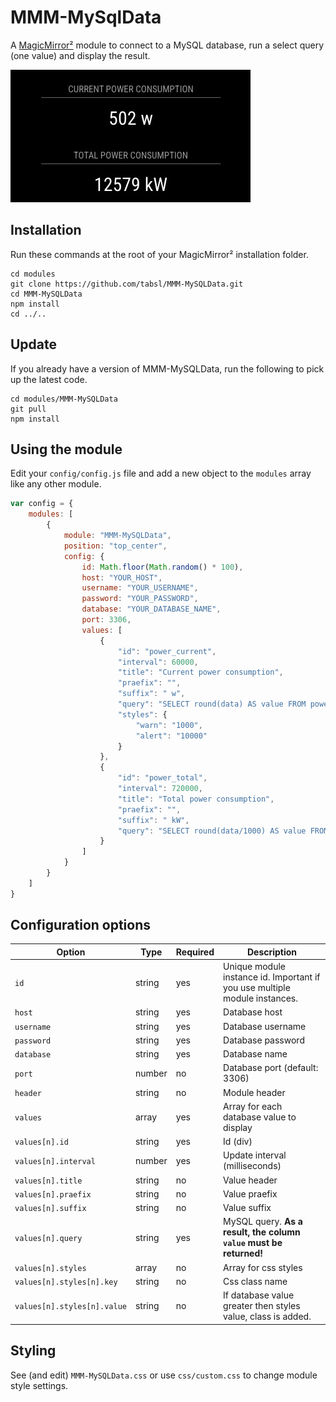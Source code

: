 # MMM-MySqlData

A [MagicMirror²](https://magicmirror.builders) module to connect to a MySQL database, run a select query (one value) and display the result.

![Screenshot](screenshot.jpg)

## Installation

Run these commands at the root of your MagicMirror² installation folder.

```shell
cd modules
git clone https://github.com/tabsl/MMM-MySQLData.git
cd MMM-MySQLData
npm install
cd ../..
```


## Update

If you already have a version of MMM-MySQLData, run the following to pick up the latest code.

```shell
cd modules/MMM-MySQLData
git pull
npm install
```


## Using the module

Edit your `config/config.js` file and add a new object to the `modules` array like any other module.

```js
var config = {
    modules: [
        {
            module: "MMM-MySQLData",
            position: "top_center",
            config: {
                id: Math.floor(Math.random() * 100),
                host: "YOUR_HOST",
                username: "YOUR_USERNAME",
                password: "YOUR_PASSWORD",
                database: "YOUR_DATABASE_NAME",
                port: 3306,
                values: [
                    {
                        "id": "power_current",
                        "interval": 60000,
                        "title": "Current power consumption",
                        "praefix": "",
                        "suffix": " w",
                        "query": "SELECT round(data) AS value FROM power_consumption WHERE type = 'current' ORDER BY date DESC LIMIT 1",
                        "styles": {
                            "warn": "1000",
                            "alert": "10000"
                        }
                    },
                    {
                        "id": "power_total",
                        "interval": 720000,
                        "title": "Total power consumption",
                        "praefix": "",
                        "suffix": " kW",
                        "query": "SELECT round(data/1000) AS value FROM power_consumption WHERE type = 'total' ORDER BY date DESC LIMIT 1",
                    }
                ]
            }
        }
    ]
}
```

## Configuration options

| **Option**                  | **Type** | **Required** | **Description**                                                            |
|-----------------------------|----------|--------------|----------------------------------------------------------------------------|
| `id`                        | string   | yes          | Unique module instance id. Important if you use multiple module instances. |
| `host`                      | string   | yes          | Database host                                                              |
| `username`                  | string   | yes          | Database username                                                          |
| `password`                  | string   | yes          | Database password                                                          |
| `database`                  | string   | yes          | Database name                                                              |
| `port`                      | number   | no           | Database port (default: 3306)                                              |
| `header`                    | string   | no           | Module header                                                              |
| `values`                    | array    | yes          | Array for each database value to display                                   |
| `values[n].id`              | string   | yes          | Id (div)                                                                   |
| `values[n].interval`        | number   | yes          | Update interval (milliseconds)                                             |
| `values[n].title`           | string   | no           | Value header                                                               |
| `values[n].praefix`         | string   | no           | Value praefix                                                              |
| `values[n].suffix`          | string   | no           | Value suffix                                                               |
| `values[n].query`           | string   | yes          | MySQL query. **As a result, the column `value` must be returned!**         |
| `values[n].styles`          | array    | no           | Array for css styles                                                       |
| `values[n].styles[n].key`   | string   | no           | Css class name                                                             |
| `values[n].styles[n].value` | string   | no           | If database value greater then styles value, class is added.               |

## Styling

See (and edit) `MMM-MySQLData.css` or use `css/custom.css` to change module style settings.
